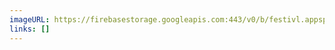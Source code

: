 ```yaml
---
imageURL: https://firebasestorage.googleapis.com:443/v0/b/festivl.appspot.com/o/userContent%2F7FA50606-7459-4D41-8B4F-6726B46536FE.png?alt=media&token=16aaa512-9140-43fa-a4cf-a9bb7fabd555
links: []
---
```

